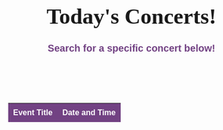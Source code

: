 
<h1>Today's Concerts!</h1>
<h2>Search for a specific concert below!<h2>

<html>
<head>
  <title>Event List</title>
  <link rel="stylesheet" type="text/css" href="https://cdn.datatables.net/1.10.25/css/jquery.dataTables.min.css">
  <style>
    #eventTable td {
      color: black;
    }
    div.dataTables_wrapper div.dataTables_filter label {
        color: white;
    }
      body {
      font-family: Arial, sans-serif;
    }
    #eventTable {
      border-collapse: collapse;
      width: 100%;
    }
    #eventTable th,
    #eventTable td {
      padding: 10px;
      text-align: left;
    }
    #eventTable th {
      background-color: #724283;
      color: white;
    }
    #eventTable tbody tr:nth-child(even) {
      background-color: #f2f2f2;
    }
    #eventTable tbody tr:hover {
      background-color: #ddd;
    }
    div.dataTables_wrapper div.dataTables_filter label {
      color: white;
    }
    h1 {
    text-align: center;
    margin-bottom: 10px;
    font-size: 45px;
    font-family: 'FontName', Courgette;
    }
    h2 {
    text-align: center;
    margin-bottom: 100px;
    font-size: 20px;
    color: #724283;
  }
  </style>
</head>
<body>
  <table id="eventTable">
    <thead>
      <tr>
        <th class="sortable" data-sort="title">Event Title</th>
        <th class="sortable" data-sort="datetime_local">Date and Time</th>
      </tr>
    </thead>
    <tbody>
      <!-- Event data will be inserted dynamically here -->
    </tbody>
  </table>

  <script src="https://code.jquery.com/jquery-3.6.0.min.js"></script>
  <script src="https://cdn.datatables.net/1.10.25/js/jquery.dataTables.min.js"></script>
  <script>
    $(document).ready(function() {
      var apiUrl = 'https://api.seatgeek.com/2/events?q=concert';
      var clientId = 'MzM3NjkyNzh8MTY4NDgxODg3Mi45OTMyOTk1';
      var clientSecret = 'bb0a4e78293d02ac50573254f61e3fd487680ca5678a8c58d1d7656ed5bff1f8';

      $.ajax({
        url: apiUrl,
        data: {
          client_id: clientId,
          client_secret: clientSecret
        },
        success: function(response) {
          var events = response.events;
          var tableBody = $('#eventTable tbody');

          $.each(events, function(index, event) {
            var newRow = '<tr>' +
              '<td>' + event.title + '</td>' +
              '<td>' + event.datetime_local + '</td>' +
              '</tr>';
            tableBody.append(newRow);
          });

          $('#eventTable').DataTable();
        },
        error: function(xhr, status, error) {
          console.log('Error:', error);
        }
      });
    });
  </script>
</body>
</html>
